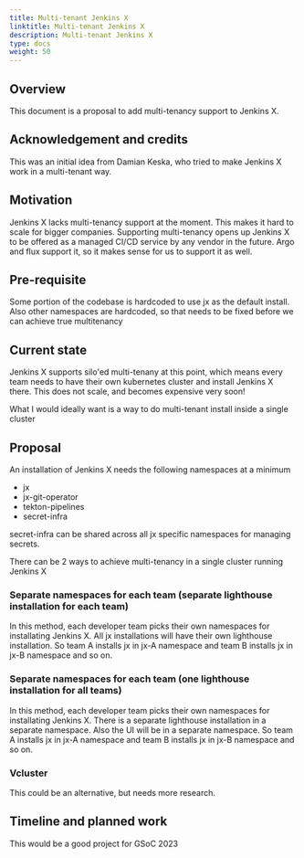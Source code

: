 ```yaml
---
title: Multi-tenant Jenkins X
linktitle: Multi-tenant Jenkins X
description: Multi-tenant Jenkins X
type: docs
weight: 50
---
```


## Overview

This document is a proposal to add multi-tenancy support to Jenkins X.

## Acknowledgement and credits

This was an initial idea from Damian Keska, who tried to make Jenkins X work in a multi-tenant way.

## Motivation

Jenkins X lacks multi-tenancy support at the moment.
This makes it hard to scale for bigger companies.
Supporting multi-tenancy opens up Jenkins X to be offered as a managed CI/CD service by any vendor in the future.
Argo and flux support it, so it makes sense for us to support it as well.

## Pre-requisite

Some portion of the codebase is hardcoded to use jx as the default install.
Also other namespaces are hardcoded, so that needs to be fixed before we can achieve true multitenancy

## Current state

Jenkins X supports silo'ed multi-tenany at this point, which means every team needs to have their own kubernetes cluster and install Jenkins X there.
This does not scale, and becomes expensive very soon!

What I would ideally want is a way to do multi-tenant install inside a single cluster

## Proposal

An installation of Jenkins X needs the following namespaces at a minimum

- jx
- jx-git-operator
- tekton-pipelines
- secret-infra

secret-infra can be shared across all jx specific namespaces for managing secrets.

There can be 2 ways to achieve multi-tenancy in a single cluster running Jenkins X

### Separate namespaces for each team (separate lighthouse installation for each team)

In this method, each developer team picks their own namespaces for installating Jenkins X.
All jx installations will have their own lighthouse installation.
So team A installs jx in jx-A namespace and team B installs jx in jx-B namespace and so on.

### Separate namespaces for each team (one lighthouse installation for all teams)

In this method, each developer team picks their own namespaces for installating Jenkins X.
There is a separate lighthouse installation in a separate namespace.
Also the UI will be in a separate namespace.
So team A installs jx in jx-A namespace and team B installs jx in jx-B namespace and so on.

### Vcluster

This could be an alternative, but needs more research.

## Timeline and planned work

This would be a good project for GSoC 2023
